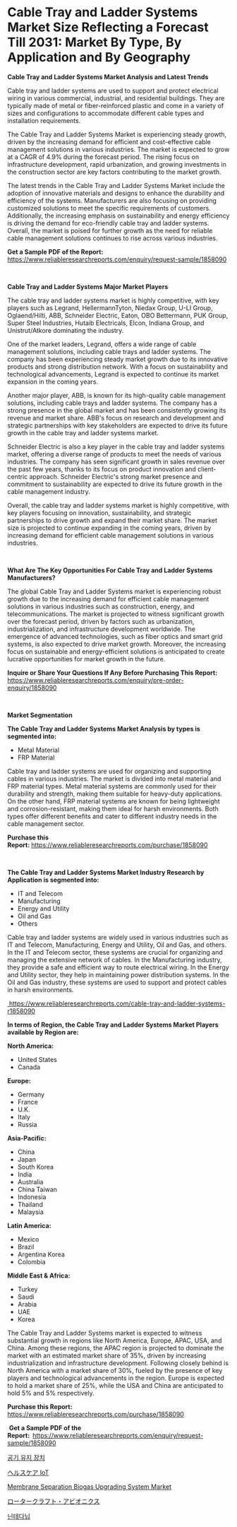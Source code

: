 <p><h1>Cable Tray and Ladder Systems Market Size Reflecting a Forecast Till 2031: Market By Type, By Application and By Geography</h1></p><p><strong>Cable Tray and Ladder Systems Market Analysis and Latest Trends</strong></p>
<p><p>Cable tray and ladder systems are used to support and protect electrical wiring in various commercial, industrial, and residential buildings. They are typically made of metal or fiber-reinforced plastic and come in a variety of sizes and configurations to accommodate different cable types and installation requirements.</p><p>The Cable Tray and Ladder Systems Market is experiencing steady growth, driven by the increasing demand for efficient and cost-effective cable management solutions in various industries. The market is expected to grow at a CAGR of 4.9% during the forecast period. The rising focus on infrastructure development, rapid urbanization, and growing investments in the construction sector are key factors contributing to the market growth.</p><p>The latest trends in the Cable Tray and Ladder Systems Market include the adoption of innovative materials and designs to enhance the durability and efficiency of the systems. Manufacturers are also focusing on providing customized solutions to meet the specific requirements of customers. Additionally, the increasing emphasis on sustainability and energy efficiency is driving the demand for eco-friendly cable tray and ladder systems. Overall, the market is poised for further growth as the need for reliable cable management solutions continues to rise across various industries.</p></p>
<p><strong>Get a Sample PDF of the Report:&nbsp;</strong> <a href="https://www.reliableresearchreports.com/enquiry/request-sample/1858090">https://www.reliableresearchreports.com/enquiry/request-sample/1858090</a></p>
<p>&nbsp;</p>
<p><strong>Cable Tray and Ladder Systems Major Market Players</strong></p>
<p><p>The cable tray and ladder systems market is highly competitive, with key players such as Legrand, HellermannTyton, Niedax Group, U-LI Group, Oglaend/Hilti, ABB, Schneider Electric, Eaton, OBO Bettermann, PUK Group, Super Steel Industries, Hutaib Electricals, Elcon, Indiana Group, and Unistrut/Atkore dominating the industry.</p><p>One of the market leaders, Legrand, offers a wide range of cable management solutions, including cable trays and ladder systems. The company has been experiencing steady market growth due to its innovative products and strong distribution network. With a focus on sustainability and technological advancements, Legrand is expected to continue its market expansion in the coming years.</p><p>Another major player, ABB, is known for its high-quality cable management solutions, including cable trays and ladder systems. The company has a strong presence in the global market and has been consistently growing its revenue and market share. ABB's focus on research and development and strategic partnerships with key stakeholders are expected to drive its future growth in the cable tray and ladder systems market.</p><p>Schneider Electric is also a key player in the cable tray and ladder systems market, offering a diverse range of products to meet the needs of various industries. The company has seen significant growth in sales revenue over the past few years, thanks to its focus on product innovation and client-centric approach. Schneider Electric's strong market presence and commitment to sustainability are expected to drive its future growth in the cable management industry.</p><p>Overall, the cable tray and ladder systems market is highly competitive, with key players focusing on innovation, sustainability, and strategic partnerships to drive growth and expand their market share. The market size is projected to continue expanding in the coming years, driven by increasing demand for efficient cable management solutions in various industries.</p></p>
<p>&nbsp;</p>
<p><strong>What Are The Key Opportunities For Cable Tray and Ladder Systems Manufacturers?</strong></p>
<p><p>The global Cable Tray and Ladder Systems market is experiencing robust growth due to the increasing demand for efficient cable management solutions in various industries such as construction, energy, and telecommunications. The market is projected to witness significant growth over the forecast period, driven by factors such as urbanization, industrialization, and infrastructure development worldwide. The emergence of advanced technologies, such as fiber optics and smart grid systems, is also expected to drive market growth. Moreover, the increasing focus on sustainable and energy-efficient solutions is anticipated to create lucrative opportunities for market growth in the future.</p></p>
<p><strong>Inquire or Share Your Questions If Any Before Purchasing This Report:</strong> <a href="https://www.reliableresearchreports.com/enquiry/pre-order-enquiry/1858090">https://www.reliableresearchreports.com/enquiry/pre-order-enquiry/1858090</a></p>
<p>&nbsp;</p>
<p><strong>Market Segmentation</strong></p>
<p><strong>The Cable Tray and Ladder Systems Market Analysis by types is segmented into:</strong></p>
<p><ul><li>Metal Material</li><li>FRP Material</li></ul></p>
<p><p>Cable tray and ladder systems are used for organizing and supporting cables in various industries. The market is divided into metal material and FRP material types. Metal material systems are commonly used for their durability and strength, making them suitable for heavy-duty applications. On the other hand, FRP material systems are known for being lightweight and corrosion-resistant, making them ideal for harsh environments. Both types offer different benefits and cater to different industry needs in the cable management sector.</p></p>
<p><strong>Purchase this Report:&nbsp;</strong><a href="https://www.reliableresearchreports.com/purchase/1858090">https://www.reliableresearchreports.com/purchase/1858090</a></p>
<p>&nbsp;</p>
<p><strong>The Cable Tray and Ladder Systems Market Industry Research by Application is segmented into:</strong></p>
<p><ul><li>IT and Telecom</li><li>Manufacturing</li><li>Energy and Utility</li><li>Oil and Gas</li><li>Others</li></ul></p>
<p><p>Cable tray and ladder systems are widely used in various industries such as IT and Telecom, Manufacturing, Energy and Utility, Oil and Gas, and others. In the IT and Telecom sector, these systems are crucial for organizing and managing the extensive network of cables. In the Manufacturing industry, they provide a safe and efficient way to route electrical wiring. In the Energy and Utility sector, they help in maintaining power distribution systems. In the Oil and Gas industry, these systems are used to support and protect cables in harsh environments.</p></p>
<p><a href="https://www.reliableresearchreports.com/cable-tray-and-ladder-systems-r1858090">&nbsp;https://www.reliableresearchreports.com/cable-tray-and-ladder-systems-r1858090</a></p>
<p><strong>In terms of Region, the Cable Tray and Ladder Systems Market Players available by Region are:</strong></p>
<p>
    <p> <strong> North America: </strong>
        <ul>
            <li>United States</li>
            <li>Canada</li>
        </ul>
        </p> 
    <p> <strong> Europe: </strong>
        <ul>
            <li>Germany</li>
            <li>France</li>
            <li>U.K.</li>
            <li>Italy</li>
            <li>Russia</li>
        </ul>
        </p> 
    <p> <strong> Asia-Pacific: </strong>
        <ul>
            <li>China</li>
            <li>Japan</li>
            <li>South Korea</li>
            <li>India</li>
            <li>Australia</li>
            <li>China Taiwan</li>
            <li>Indonesia</li>
            <li>Thailand</li>
            <li>Malaysia</li>
        </ul>
        </p> 
    <p> <strong> Latin America: </strong>
        <ul>
            <li>Mexico</li>
            <li>Brazil</li>
            <li>Argentina Korea</li>
            <li>Colombia</li>
        </ul>
        </p> 
    <p> <strong> Middle East & Africa: </strong>
        <ul>
            <li>Turkey</li>
            <li>Saudi</li>
            <li>Arabia</li>
            <li>UAE</li>
            <li>Korea</li>
        </ul>
    </p>
    </p>
<p><p>The Cable Tray and Ladder Systems market is expected to witness substantial growth in regions like North America, Europe, APAC, USA, and China. Among these regions, the APAC region is projected to dominate the market with an estimated market share of 35%, driven by increasing industrialization and infrastructure development. Following closely behind is North America with a market share of 30%, fueled by the presence of key players and technological advancements in the region. Europe is expected to hold a market share of 25%, while the USA and China are anticipated to hold 5% and 5% respectively.</p></p>
<p><strong>Purchase this Report: </strong><a href="https://www.reliableresearchreports.com/purchase/1858090">https://www.reliableresearchreports.com/purchase/1858090</a></p>
<p>&nbsp;<strong>Get a Sample PDF of the Report:&nbsp;&nbsp;</strong><a href="https://www.reliableresearchreports.com/enquiry/request-sample/1858090">https://www.reliableresearchreports.com/enquiry/request-sample/1858090</a></p>
<p><strong></strong></p>
<p><p><a href="https://github.com/iansanftyord09878/Market-Research-Report-List-1/blob/main/543108039523.md">공기 유지 장치</a></p><p><a href="https://medium.com/@jordymiller39/%E3%83%98%E3%83%AB%E3%82%B9%E3%82%B1%E3%82%A2iot%E5%B8%82%E5%A0%B4%E8%A6%8F%E6%A8%A1-%E5%B8%82%E5%A0%B4%E5%B1%95%E6%9C%9B%E3%81%A8%E5%B8%82%E5%A0%B4%E4%BA%88%E6%B8%AC-2024%E5%B9%B4%E3%81%8B%E3%82%892031%E5%B9%B4%E3%81%BE%E3%81%A7-bbc939e05ce6">ヘルスケア IoT</a></p><p><a href="https://github.com/jsmusil/Market-Research-Report-List-3/blob/main/membrane-separation-biogas-upgrading-system-market.md">Membrane Separation Biogas Upgrading System Market</a></p><p><a href="https://github.com/cnnriuez22368/Market-Research-Report-List-1/blob/main/361458742914.md">ロータークラフト・アビオニクス</a></p><p><a href="https://medium.com/@josefarice/%EB%8B%88%ED%85%90%EB%8B%A4%EB%8B%99-%EC%8B%9C%EC%9E%A5-%EA%B7%9C%EB%AA%A8-%EC%8B%9C%EC%9E%A5-%EC%A0%84%EB%A7%9D-%EB%B0%8F-%EC%8B%9C%EC%9E%A5-%EC%98%88%EC%B8%A1-2024%EB%85%84%EB%B6%80%ED%84%B0-2031%EB%85%84%EA%B9%8C%EC%A7%80-8e3542f49a09">닌테다닙</a></p></p>